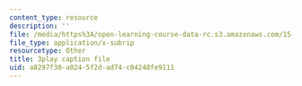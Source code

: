 ```yaml
---
content_type: resource
description: ''
file: /media/https%3A/open-learning-course-data-rc.s3.amazonaws.com/15-s21-nuts-and-bolts-of-business-plans-january-iap-2014/a8297f30a0245f2dad74c04248fe9111_9upRT5T7drI.vtt
file_type: application/x-subrip
resourcetype: Other
title: 3play caption file
uid: a8297f30-a024-5f2d-ad74-c04248fe9111
---
```

